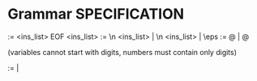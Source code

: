 # Grammar SPECIFICATION

<program> := <ins_list> EOF
<ins_list> := <insA> \n <ins_list> | <insC> \n <ins_list> | \eps
<insA> := @<variable> | @<number>

(variables cannot start with digits, numbers must contain only digits)

<insC> := <string><delim><string> | <string><delim><string><delim><string>
